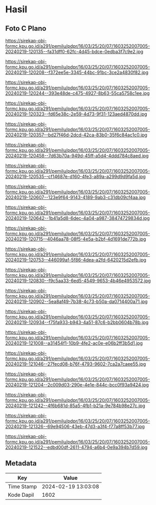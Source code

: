 # Hasil

## Foto C Plano

https://sirekap-obj-formc.kpu.go.id/a291/pemilu/pdpr/16/03/25/20/07/1603252007005-20240219-120135--fa31dff0-62fc-4d45-bdce-0edba3f7c9e2.jpg

https://sirekap-obj-formc.kpu.go.id/a291/pemilu/pdpr/16/03/25/20/07/1603252007005-20240219-120208--f372ee5e-3345-44bc-91bc-3ce2a4830f82.jpg

https://sirekap-obj-formc.kpu.go.id/a291/pemilu/pdpr/16/03/25/20/07/1603252007005-20240219-120244--393e48de-c475-4927-8b63-55ca5758c1ee.jpg

https://sirekap-obj-formc.kpu.go.id/a291/pemilu/pdpr/16/03/25/20/07/1603252007005-20240219-120323--fd65e38c-2e59-4d73-9f31-123aed4870dd.jpg

https://sirekap-obj-formc.kpu.go.id/a291/pemilu/pdpr/16/03/25/20/07/1603252007005-20240219-120357--bd27f46d-2dcd-42ca-83b0-35f6c84ac1c0.jpg

https://sirekap-obj-formc.kpu.go.id/a291/pemilu/pdpr/16/03/25/20/07/1603252007005-20240219-120458--7d63b70a-949d-45ff-a5d4-4ddd784c8aed.jpg

https://sirekap-obj-formc.kpu.go.id/a291/pemilu/pdpr/16/03/25/20/07/1603252007005-20240219-120535--cf14687e-d160-4fe3-a89a-a299d9d9fa5d.jpg

https://sirekap-obj-formc.kpu.go.id/a291/pemilu/pdpr/16/03/25/20/07/1603252007005-20240219-120607--123e9f64-9143-4189-9ab3-c31db09cf4aa.jpg

https://sirekap-obj-formc.kpu.go.id/a291/pemilu/pdpr/16/03/25/20/07/1603252007005-20240219-120642--1b41a5d8-6dec-4a04-a987-38474729834d.jpg

https://sirekap-obj-formc.kpu.go.id/a291/pemilu/pdpr/16/03/25/20/07/1603252007005-20240219-120715--4046aa78-08f5-4e5a-b2bf-4d1691de772b.jpg

https://sirekap-obj-formc.kpu.go.id/a291/pemilu/pdpr/16/03/25/20/07/1603252007005-20240219-120753--446099af-5f86-4dea-a2fd-6420215d2efb.jpg

https://sirekap-obj-formc.kpu.go.id/a291/pemilu/pdpr/16/03/25/20/07/1603252007005-20240219-120830--f9c5aa33-6ed5-4549-9653-4b46e4953572.jpg

https://sirekap-obj-formc.kpu.go.id/a291/pemilu/pdpr/16/03/25/20/07/1603252007005-20240219-120902--5ea8af49-7b38-4c73-b50a-da0714400a71.jpg

https://sirekap-obj-formc.kpu.go.id/a291/pemilu/pdpr/16/03/25/20/07/1603252007005-20240219-120934--f75fa933-b943-4a51-87c6-b2bb0604b78b.jpg

https://sirekap-obj-formc.kpu.go.id/a291/pemilu/pdpr/16/03/25/20/07/1603252007005-20240219-121008--a31454f1-10b9-4fe2-ac0e-e06b2ff3b5d1.jpg

https://sirekap-obj-formc.kpu.go.id/a291/pemilu/pdpr/16/03/25/20/07/1603252007005-20240219-121046--27fecd08-b76f-4793-9602-7ca2a7caee55.jpg

https://sirekap-obj-formc.kpu.go.id/a291/pemilu/pdpr/16/03/25/20/07/1603252007005-20240219-121204--2c009d03-290e-4e1e-844c-bcc0f93a9424.jpg

https://sirekap-obj-formc.kpu.go.id/a291/pemilu/pdpr/16/03/25/20/07/1603252007005-20240219-121242--4f6b681d-85a5-4fb1-b21a-9e784b98e27c.jpg

https://sirekap-obj-formc.kpu.go.id/a291/pemilu/pdpr/16/03/25/20/07/1603252007005-20240219-121326--69e94506-43eb-47d3-a3f4-f77a8ff53b77.jpg

https://sirekap-obj-formc.kpu.go.id/a291/pemilu/pdpr/16/03/25/20/07/1603252007005-20240219-121522--edbd00df-2611-4794-a6b4-0e9a394b7d59.jpg


## Metadata

| Key        | Value               |
| ---------- | ------------------- |
| Time Stamp | 2024-02-19 13:03:08 |
| Kode Dapil | 1602                |



